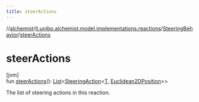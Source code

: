 ```yaml
---
title: steerActions
---
```

//[alchemist](../../../index.html)/[it.unibo.alchemist.model.implementations.reactions](../index.html)/[SteeringBehavior](index.html)/[steerActions](steer-actions.html)



# steerActions



[jvm]\
fun [steerActions](steer-actions.html)(): [List](https://kotlinlang.org/api/latest/jvm/stdlib/kotlin.collections/-list/index.html)<[SteeringAction](../../it.unibo.alchemist.model.interfaces/-steering-action/index.html)<[T](index.html), [Euclidean2DPosition](../../it.unibo.alchemist.model.implementations.positions/-euclidean2-d-position/index.html)>>



The list of steering actions in this reaction.





